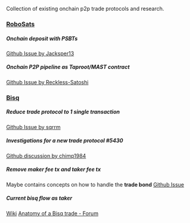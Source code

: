 Collection of existing onchain p2p trade protocols and research.

### <u>RoboSats</u>

##### Onchain deposit with PSBTs
[Github Issue by Jacksper13](https://github.com/RoboSats/robosats/issues/1114)

##### Onchain P2P pipeline as Taproot/MAST contract
[Github Issue by Reckless-Satoshi](https://github.com/RoboSats/robosats/issues/230)

### <u>Bisq</u>

##### Reduce trade protocol to 1 single transaction
[Github Issue by sqrrm](https://github.com/bisq-network/proposals/issues/279)
##### Investigations for a new trade protocol #5430
[Github discussion by chimp1984](https://github.com/bisq-network/bisq/discussions/5430)
##### Remove maker fee tx and taker fee tx
Maybe contains concepts on how to handle the **trade bond**
[Github Issue](https://github.com/bisq-network/proposals/issues/265#)
##### Current bisq flow as taker
[Wiki](https://docs.bisq.network/getting-started#take-an-offer)
[Anatomy of a Bisq trade - Forum](https://bisq.community/t/anatomy-of-a-bisq-trade/10979/2)



